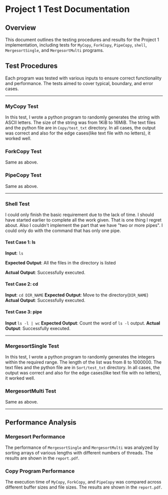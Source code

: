 # Project 1 Test Documentation

## Overview

This document outlines the testing procedures and results for the Project 1 implementation, including tests for `MyCopy`, `ForkCopy`, `PipeCopy`, `shell`, `MergesortSingle`, and `MergesortMulti` programs.


## Test Procedures

Each program was tested with various inputs to ensure correct functionality and performance. The tests aimed to cover typical, boundary, and error cases.

---

### MyCopy Test
In this test, I wrote a python program to randomly generates the string with ASCII letters. The size of the string was from 1KiB to 16MiB. The text files and the python file are in `Copy/test_txt` directory. 
In all cases, the output was correct and also for the edge cases(like text file with no letters), it worked well.

### ForkCopy Test
Same as above.

### PipeCopy Test
Same as above.

---

### Shell Test
I could only finish the basic requirement due to the lack of time. I should have started earlier to complete all the work given. That is one thing I regret about. Also I couldn't implement the part that we have "two or more pipes". I could only do with the command that has only one pipe. 
#### Test Case 1: ls

**Input**: `ls`

**Expected Output**: All the files in the directory is listed

**Actual Output**: Successfully executed.

#### Test Case 2: cd

**Input**: `cd DIR_NAME`
**Expected Output**: Move to the directory(`DIR_NAME`) 
**Actual Output**: Successfully executed.

#### Test Case 3: pipe

**Input** `ls -l | wc`
**Expected Output**: Count the word of `ls -l` output.
**Actual Output**: Successfully executed.


---

### MergesortSingle Test
In this test, I wrote a python program to randomly generates the integers within the required range. The length of the list was from 8 to 1000000. The text files and the python file are in `Sort/test_txt` directory. 
In all cases, the output was correct and also for the edge cases(like text file with no letters), it worked well.


### MergesortMulti Test
Same as above.

---

## Performance Analysis

### Mergesort Performance

The performance of `MergesortSingle` and `MergesortMulti` was analyzed by sorting arrays of various lengths with different numbers of threads. The results are shown in the `report.pdf`.

### Copy Program Performance

The execution time of `MyCopy`, `ForkCopy`, and `PipeCopy` was compared across different buffer sizes and file sizes. The results are shown in the `report.pdf`.
